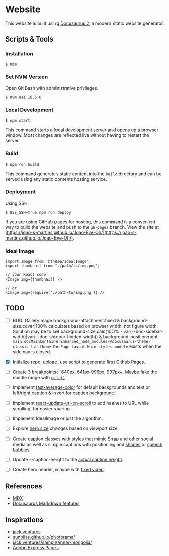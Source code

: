 # Website

This website is built using [Docusaurus 2](https://docusaurus.io/), a modern static website generator.

## Scripts & Tools

### Installation

```
$ npm
```

### Set NVM Version

Open Git Bash with administrative privileges.

```
$ nvm use 18.5.0
```

### Local Development

```
$ npm start
```

This command starts a local development server and opens up a browser window. Most changes are reflected live without having to restart the server.

### Build

```
$ npm run build
```

This command generates static content into the `build` directory and can be served using any static contents hosting service.

### Deployment

Using SSH:

```
$ USE_SSH=true npm run deploy
```

If you are using GitHub pages for hosting, this command is a convenient way to build the website and push to the `gh-pages` branch.
View the site at [https://joao-s-martins.github.io/Joao-Eye-Oh/](https://joao-s-martins.github.io/Joao-Eye-Oh/).

### Ideal Image

```mdx
import Image from '@theme/IdealImage';
import thumbnail from './path/to/img.png';

// your React code
<Image img={thumbnail} />

// or
<Image img={require('./path/to/img.png')} />
```

## TODO
- [ ] BUG: GalleryImage background-attachment:fixed & background-size:cover|100% calculates based on browser width, not figure width. Solution may be to set background-size:calc(100% - var(--doc-sidebar-width)|var(--doc-sidebar-hidden-width)) & background-position:right. `main.docMainContainerEnhanced_node_modules-@docusaurus-theme-classic-lib-theme-DocPage-Layout-Main-styles-module` exists when the side nav is closed.
- [x] Initialize repo, upload, use script to generate first Github Pages.
- [ ] Create 3 breakpoints; -640px, 641px-996px, 997px+. Maybe fake the middle range with [`calc()`](https://css-tricks.com/using-calc-to-fake-a-media-query/)
- [ ] Implement [fast-average-color](https://github.com/fast-average-color/fast-average-color) for default backgrounds and text or left/right caption & invert for caption background.
- [ ] Implement [react-update-url-on-scroll](https://github.com/pvoznyuk/react-update-url-on-scroll) to add hashes to URL while scrolling, for easier sharing.
- [ ] Implement IdealImage or just the algorithm.
- [ ] Explore [hero size](https://css-tricks.com/fun-tip-use-calc-to-change-the-height-of-a-hero-component/_) changes based on viewport size.
- [ ] Create caption classes with styles that mimic [Snap](https://generatestatus.com/fake-snapchat-generator-2/) and other social media as well as simple captions with positioning and [shapes](https://css-tricks.com/the-shapes-of-css/) or [speech bubbles](https://sharkcoder.com/visual/shapes#section12).
- [ ] Update --caption-height to the [actual caption height](https://stackoverflow.com/questions/442404/retrieve-the-position-x-y-of-an-html-element).
- [ ] Create hero header, maybe with [fixed video](http://jsfiddle.net/V74WH/4/).


## References
- [MDX](https://mdxjs.com/)
- [Docusaurus Markdown features](https://docusaurus.io/docs/markdown-features)

## Inspirations
- [jack.ventures](http://jack.ventures/)
- [sunbliss.github.io/photorama/](https://sunbliss.github.io/photorama/)
- [jack.ventures/sample/inner-mongolia/](http://jack.ventures/sample/inner-mongolia/)
- [Adobe Express Pages](https://www.adobe.com/express/)
